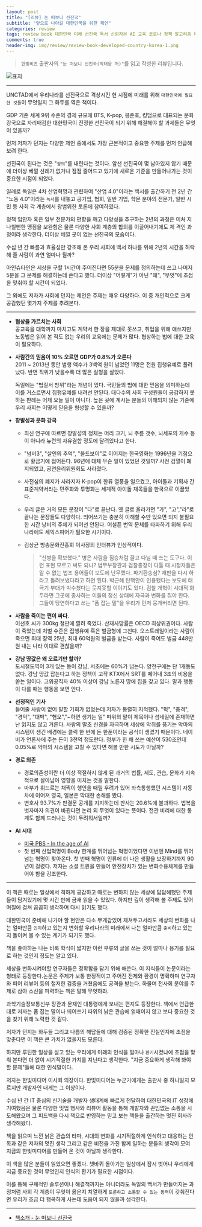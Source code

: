 ```yaml
---  
layout: post  
title: "[리뷰] 눈 떠보니 선진국"  
subtitle: "앞으로 나아갈 대한민국을 위한 제언"  
categories: review 
tags: review book 대한민국 미래 선진국 독서 신뢰자본 AI 교육 코로나 정책 알고리즘 데이터 생태계        
comments: true  
header-img: img/review/review-book-developed-country-korea-1.png
---  
```

  
> `한빛비즈` 출판사의 `"눈 떠보니 선진국(박태웅 저)"`를 읽고 작성한 리뷰입니다.  

![표지](https://telegeam.github.io/assets/img/review/review-book-developed-country-korea-1.png)  

---

UNCTAD에서 우리나라를 선진국으로 격상시킨 현 시점에 미래를 위해 `대한민국에 필요한 것들`이 무엇일지 그 화두를 엮은 책이다.

GDP 기준 세계 9위 수준의 경제 규모에 BTS, K-pop, 봉준호, 킹덤으로 대표되는 문화 강국으로 자리매김한 대한민국이 진정한 선진국이 되기 위해 해결해야 할 과제들은 무엇이 있을까?

먼저 저자가 던지는 다양한 제언 중에서도 가장 근본적이고 중요한 주제를 먼저 언급해보려 한다.

선진국이 된다는 것은 "`정의`"를 내린다는 것이다. 앞선 선진국이 몇 남아있지 않기 때문에 더이상 베낄 선례가 없거나 점점 줄어드고 있기에 새로운 기준을 만들어나가는 것이 중요한 시점이 되었다.

일례로 독일은 4차 산업혁명과 관련하여 "산업 4.0"이라는 백서를 출간하기 전 2년 간 "노동 4.0"이라는 `녹서`를 내놓고 공기업, 협회, 일반 기업, 학문 분야의 전문가, 일반 시민 등 사회 각 계층에서 광범위한 토론에 참여하였다.

정책 입안자 혹은 일부 전문가의 편향을 깨고 다양성을 추구하는 2년의 과정은 미처 지나칠뻔한 맹점을 보완함은 물론 다양한 사회 계층의 합의를 이끌어내기에도 제 격인 과정이라 생각한다. 더이상 베낄 곳이 없는 선진국의 모습이다. 

수십 년 간 빠름과 효율성만 강조해 온 우리 사회에 백서 하나를 위해 2년의 시간을 허락해 줄 사람이 과연 얼마나 될까?

아인슈타인은 세상을 구할 1시간이 주어진다면 55분을 문제를 정의하는데 쓰고 나머지 5분을 그 문제를 해결하는데 쓴다고 했다. 더이상 "어떻게"가 아닌 "왜", "무엇"에 초점을 맞춰야 할 시간이 되었다.

그 외에도 저자가 사회에 던지는 제언은 주제는 매우 다양하다. 이 중 개인적으로 크게 공감했던 몇가지 주제를 추려본다.

---

* __협상을 가르치는 사회__  
  공교육을 대학까지 마치고도 계약서 한 장을 제대로 못쓰고, 취업을 위해 애쓰지만 노동법은 읽어 본 적도 없는 우리의 교육에는 문제가 많다. 협상하는 법에 대한 교육이 필요하다.

* __사람간의 믿음이 10% 오르면 GDP가 0.8%가 오른다__  
  2011 ~ 2013년 동안 범행 액수가 3백억 원이 넘었던 11명은 전원 집행유예로 풀려났다. 반면 직위가 낮을수록 더 많은 실형을 살았다. 

  독일에는 "법질서 방위"라는 개념이 있다. 국민들의 법에 대한 믿음을 의미하는데 이를 거스르면서 집행유예를 내려선 안된다. 대다수의 사회 구성원들이 공감하지 못하는 판례는 어제 오늘 일이 아니다. 높은 곳에 계시는 분들의 이해되지 않는 기준에 우리 사회는 어떻게 믿음을 형성할 수 있을까?

* __창발성과 문화 강국__  
  - 최신 연구에 따르면 창발성의 정체는 머리 크기, 뇌 주름 갯수, 뇌세포의 개수 등이 아니라 뉴런의 자유결합 정도에 달려있다고 한다.

  - "넘버3", "살인의 추억", "올드보이"로 이어지는 한국영화는 1996년을 기점으로 황금기에 접어든다. 96년에 대체 무슨 일이 있었던 것일까? 사전 검열이 폐지되었고, 공연윤리위원회도 사라졌다. 

  - 사전심의 폐지가 사라지자 K-pop이 한류 열풍을 일으켰고, 아이돌과 기획사 간 표준계약서라는 민주화와 투명화는 세계적 아이돌 재목들을 한국으로 이끌었다.

  - 우리 글은 거의 모든 문장이 "다"로 끝난다. 옛 글로 올라가면 "가", "고","라"로 끝나는 문장들도 다양하다. 띄어쓰기는 충분히 이해할 수만 있으면 되지 불필요한 시간 낭비의 주체가 되어선 안된다. 어설픈 번역 문체를 타파하기 위해 우리 나라에도 세익스피어가 필요한 시기이다.

  - 김상균 방송문화진흥회 이사장의 인터뷰가 인상적이다. 
    > "신병을 확보했다." 병은 사람을 짐승처럼 끌고 다닐 때 쓰는 도구다. 이런 표현 모르고 써도 되나?
    > 법무부장관과 검찰총장이 다툴 때 시청자들은 알 수 없는 법조 용어들이 보도에 난무했다. 파기환송심? 재판을 다시 하라고 돌려보냈다라고 하면 된다. 박근혜 탄핵안이 인용됐다는 보도에 태극기 부대가 박수쳤다는 웃지못할 이야기도 있다. 검찰 개혁이 시대적 화두라면 그곳에 종사하는 이들의 정신 상태에 자극과 변화를 줘야 한다. 그들이 당연하다고 쓰는 "폼 잡는 말"을 우리가 먼저 뭉개버리면 된다.

* __사람을 죽이는 편이 싸다.__  
  이선호 씨가 300kg 철판에 깔려 죽었다. 산재사망률은 OECD 최상위권이다. 사람이 죽었는데 처벌 수준은 집행유예 혹은 벌금형에 그친다. 오스트레일이라는 사람이 죽으면 최대 징역 25년, 최대 60억원의 벌금을 받는다. 사람이 죽어도 벌금 448만원 내는 나라 이대로 괜찮을까?

* __강남 땅값은 왜 오르기만 할까?__  
  도시철도역이 3개 있는 동이 강남, 서초에는 60%가 넘는다. 양천구에는 단 1개동도 없다. 강남 땅값 잡는다고 하는 정책이 고작 KTX에서 SRT를 떼어내 3조의 비용을 쏟는 일이다. 고위공직자 40% 이상이 강남 노른자 땅에 집을 갖고 있다. 말과 행동이 다를 때는 행동을 보면 안다.

* __선정적인 기사__  
  들어줄 사람이 없어 말할 기회가 없었는데 저자가 통렬히 지적했다. "헉", "충격", "경악", "대박", "혐오","~하면 생기는 일" 따위의 말이 제목이나 섬네일에 존재하면 난 읽지도 않고 거른다.
  사람의 말초 신경을 자극하며 세상에 악취를 풍기는 악마의 시스템이 생긴 배경에는 클릭 한 번에 돈 한푼이라는 공식이 생겼기 때문이다.
  네이버가 언론사에 주는 돈이 3천억 정도란다. 정부가 한 해 쓰는 예산이 530조인데 0.05%로 악마의 시스템을 고칠 수 있다면 해볼 만한 시도가 아닐까?

* __경로 의존__  
  - 경로의존성이란 더 이상 적절하지 않게 된 과거의 법률, 제도, 관습, 문화가 지속적으로 살아남아 영향을 미치는 것을 말한다.
  - 마부가 휘드르는 채찍이 행인을 때릴 우려가 있어 좌측통행했던 시스템이 자동차에 이어져 영국, 일본은 막대한 손해를 봤다. 
  - 변호사 93.7%가 판결문 공개를 지지하는데 판사는 20.6%에 불과하다. 법복을 벗자마자 의견이 바뀐다면 논리 외 무엇이 있다는 뜻이다. 전관 비리에 대한 통계도 함께 드러나는 것이 두려워서일까?

* __AI 시대__  
  - [미국 PBS - In the age of AI](https://www.youtube.com/watch?v=tyGEejOBdFc)
  - 첫 번째 산업혁명이 Body 한계를 뛰어넘는 혁명이었다면 이번엔 Mind를 뛰어넘는 혁명이 찾아온다. 첫 번째 혁명이 인류에 더 나은 생활을 보장하기까지 90년이 걸렸다. 저자는 소셜 트윈을 만들어 안전장치가 있는 변화수용체계를 만들어야 함을 강조한다.

---

이 책은 때로는 일상에서 격하게 공감하고 때로는 변하지 않는 세상에 답답해했던 주제들이 담겨있기에 몇 시간 만에 금새 읽을 수 있었다. 하지만 깊이 생각해 볼 주제도 있어 며칠에 걸쳐 곰곰히 생각하며 다시 읽기도 했다. 

대한민국이 준비해 나가야 할 현안은 다소 무게감있어 제쳐두고서라도 세상의 변화를 나는 얼마만큼 `인지`하고 있는지 변화할 우리나라의 미래에서 나는 얼마만큼 `준비`하고 있는지 돌이켜 볼 수 있는 계기가 되기도 했다.

책을 좋아하는 나는 비록 학식이 짧지만 이런 부류의 글을 쓰는 것이 얼마나 용기를 필요로 하는 것인지 정도는 알고 있다. 

세상을 변화시켜야할 연구자들은 정확함을 담기 위해 애쓴다. 이 지식들이 논문이라는 형태로 등장한다.논문은 주제가 보통 한정적이고 주어진 전제와 환경이 명확하며 연구자와 피어 리뷰어 등의 철저한 검증을 거쳤음에도 공격을 받는다. 하물며 전사회 분야를 주제로 삼아 소신을 피력하는 책은 말해 무엇하랴. 

과학기술정보통신부 장관과 문재인 대통령에게 보내는 편지도 등장한다. 책에서 언급한대로 저자는 폼 잡는 말이나 띄어쓰기 따위의 낡은 관습에 얽매이지 않고 보다 중요한 것을 찾기 위해 노력한 것 같다.

저자가 던지는 화두들 그리고 나름의 해답들에 대해 검증된 정확한 진실인지에 초점을 맞춘다면 이 책은 큰 가치가 없을지도 모른다. 

하지만 루틴한 일상을 살고 있는 우리에게 미래의 인식을 얼마나 `환기`시켰냐에 초점을 맞춰 본다면 더 없이 시기적절한 가치를 지닌다고 생각한다. "지금 중요하게 생각해 봐야 할 문제"들에 대한 인식말이다.

저자는 한빛미디어 이사회 의장이다. 한빛미디어는 누군가에게는 출판사 중 하나일지 모르지만 개발자인 내게는 그 이상이다. 

수십 년 간 IT 중심의 신기술을 개발자 생태계에 빠르게 전달하여 대한민국의 IT 성장에 기여했음은 물론 다양한 밋업 행사와 리뷰어 활동을 통해 개발자와 끈임없는 소통을 시도해왔으며 그 피드백을 다시 책으로 반영하는 믿고 보는 책들을 출간하는 멋진 회사라 생각해왔다.

책을 읽으며 느낀 낡은 관습의 타파, 시대의 변화를 시기적절하게 인식하고 대응하는 안목과 같은 저자의 멋진 생각 그리고 같은 비전을 가진 함께 일하는 분들의 생각이 모여 지금의 한빛미디어를 만들어 온 것이 아닐까 생각한다.

이 책을 많은 분들이 읽었으면 좋겠다. 챗바퀴 돌아가는 일상에서 잠시 벗어나 우리에게 지금 중요한 것이 무엇인지 인식의 환기가 필요한 시점이다. 

이를 통해 구체적인 솔루션이나 해결책까지는 아니더라도 독일의 백서가 만들어지는 과정처럼 사회 각 계층이 무엇이 옳은지 치열하게 `토론하고 소통할 수 있는 동력`이 갖춰진다면 우리가 조금 더 행복하게 사는데 도움이 되지 않을까 생각한다.

---

* [책소개 - 눈 떠보니 선진국](http://www.yes24.com/Product/Goods/102743883)


